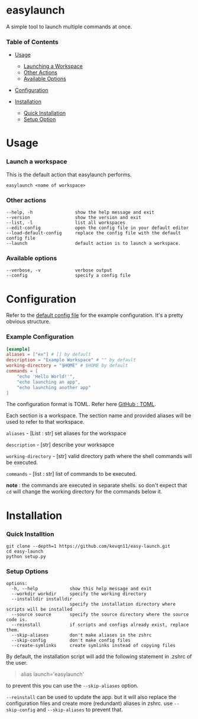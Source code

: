 # easylaunch

A simple tool to launch multiple commands at once.

### Table of Contents

- [Usage](#usage)
  
  - [Launching a Workspace](#launch-a-workspace)
  - [Other Actions](#other-actions)
  - [Available Options](#available-options)

- [Configuration](#configuration)

- [Installation](#installation)
  
  - [Quick Installation](#quick-installtion)
  - [Setup Option](#setup-options)

# Usage

### Launch a workspace

This is the default action that easylaunch performs.

```
easylaunch <name of workspace>
```

### Other actions

```
--help, -h                show the help message and exit
--version                 show the version and exit
--list, -l                list all workspaces
--edit-config             open the config file in your default editor
--load-default-config     replace the config file with the default config file
--launch                  default action is to launch a workspace.
```

### Available options

```
--verbose, -v             verbose output
--config                  specify a config file
```

# Configuration

Refer to the [default config file](/config.default.toml) for the example configuration. It's a pretty obvious structure.

### Example Configuration

```TOML
[example]
aliases = ["ex"] # [] by default
description = "Example Workspace" # "" by default
working-directory = "$HOME" # $HOME by default
commands = [
    "echo 'Hello World!'",
    "echo launching an app",
    "echo launching another app"
]
```

The configuration format is TOML. Refer here [GitHub : TOML](https://github.com/toml-lang/toml).

Each section is a workspace. The section name and provided aliases will be used to refer to that workspace.

`aliases` - \[List : str\] set aliases for the workspace

`description` - \[str\] describe your worksapce

`working-directory` - \[str\] valid directory path where the shell commands will be executed.

`commands` - \[list : str\] list of commands to be executed.

**note** : the commands are executed in separate shells. so don't expect that `cd` will change the working directory for the commands below it. 

# Installation

### Quick Installtion

```
git clone --depth=1 https://github.com/kevqn11/easy-launch.git
cd easy-launch
python setup.py
```

### Setup Options

```
options:
  -h, --help            show this help message and exit
  --workdir workdir     specify the working directory
  --installdir installdir
                        specify the installation directory where scripts will be installed
  --source source       specify the source directory where the source code is.
  --reinstall           if scripts and configs already exist, replace them.
  --skip-aliases        don't make aliases in the zshrc
  --skip-config         don't make config files
  --create-symlinks     create symlinks instead of copying files
```


By default, the installation script will add the following statement in .zshrc of the user.

> alias launch='easylaunch'

to prevent this you can use the `--skip-aliases` option.



`--reinstall` can be used to update the app. but it will also replace the configuration files and create more (redundant) aliases in zshrc. use `--skip-config` and `--skip-aliases` to prevent that.